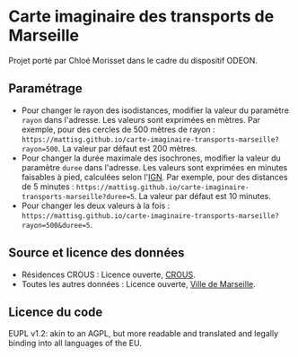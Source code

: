 # Carte imaginaire des transports de Marseille

Projet porté par Chloé Morisset dans le cadre du dispositif ODEON.

## Paramétrage

- Pour changer le rayon des isodistances, modifier la valeur du paramètre `rayon` dans l'adresse. Les valeurs sont exprimées en mètres. Par exemple, pour des cercles de 500 mètres de rayon : `https://mattisg.github.io/carte-imaginaire-transports-marseille?rayon=500`. La valeur par défaut est 200 mètres.
- Pour changer la durée maximale des isochrones, modifier la valeur du paramètre `duree` dans l'adresse. Les valeurs sont exprimées en minutes faisables à pied, calculées selon l'[IGN](https://geoservices.ign.fr/documentation/services_betas/doc-isochrones.html). Par exemple, pour des distances de 5 minutes : `https://mattisg.github.io/carte-imaginaire-transports-marseille?duree=5`. La valeur par défaut est 10 minutes.
- Pour changer les deux valeurs à la fois : `https://mattisg.github.io/carte-imaginaire-transports-marseille?rayon=500&duree=5`.

## Source et licence des données

- Résidences CROUS : Licence ouverte, [CROUS](https://www.data.gouv.fr/fr/datasets/logements-etudiants/).
- Toutes les autres données : Licence ouverte, [Ville de Marseille](https://www.data.gouv.fr/fr/organizations/ville-de-marseille/).

## Licence du code

EUPL v1.2: akin to an AGPL, but more readable and translated and legally binding into all languages of the EU.
